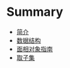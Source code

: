 # Summary

* [简介](README.md)
* [数据结构](datastructure.md)
* [面相对象指南](mian_xiang_dui_xiang_zhi_nan.md)
* [取子集](qu_zi_ji.md)

